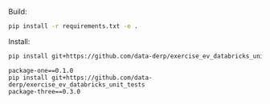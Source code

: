 

Build:
```bash
pip install -r requirements.txt -e .
```

Install:
```bash
pip install git+https://github.com/data-derp/exercise_ev_databricks_unit_tests#egg=exercise_ev_databricks_unit_tests
```

```text
package-one==0.1.0
pip install git+https://github.com/data-derp/exercise_ev_databricks_unit_tests
package-three==0.3.0
```

